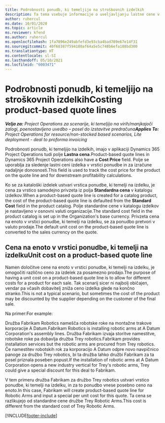 ```yaml
---
title: Podrobnosti ponudb, ki temeljijo na stroškovnih izdelkih
description: Ta tema vsebuje informacije o uveljavljanju lastne cene v vrstici ponudbe, ki temelji na izdelku.
author: ruhercul
ms.date: 10/01/2020
ms.topic: article
ms.reviewer: kfend
ms.author: ruhercul
ms.openlocfilehash: 1fa7896e249abfefd3e93cba4bad789e67e14f31
ms.sourcegitcommit: 40f68387f594180af64a5e5c748b6efa188bd300
ms.translationtype: HT
ms.contentlocale: sl-SI
ms.lasthandoff: 05/10/2021
ms.locfileid: "6003471"
---
```

# <a name="costing-product-based-quote-lines"></a><span data-ttu-id="902a4-103">Podrobnosti ponudb, ki temeljijo na stroškovnih izdelkih</span><span class="sxs-lookup"><span data-stu-id="902a4-103">Costing product-based quote lines</span></span>

<span data-ttu-id="902a4-104">_**Velja za:** Project Operations za scenarije, ki temeljijo na virih/manjkajoči zalogi, poenostavljeno uvedbo – posel do izstavitve predračuna_</span><span class="sxs-lookup"><span data-stu-id="902a4-104">_**Applies To:** Project Operations for resource/non-stocked based scenarios, Lite deployment - deal to proforma invoicing_</span></span>


<span data-ttu-id="902a4-105">Podrobnosti ponudb, ki temeljijo na izdelkih, imajo v aplikaciji Dynamics 365 Project Operations tudi polje **Lastna cena**.</span><span class="sxs-lookup"><span data-stu-id="902a4-105">Product-based quote lines in Dynamics 365 Project Operations also have a **Cost Price** field.</span></span> <span data-ttu-id="902a4-106">Polje se uporablja za sledenje lastni ceni izdelka v vrstici ponudbe in za izračune nadaljnje donosnosti.</span><span class="sxs-lookup"><span data-stu-id="902a4-106">This field is used to track the cost price for the product on the quote line and for downstream profitability calculations.</span></span>

<span data-ttu-id="902a4-107">Ko se za kataloški izdelek ustvari vrstica ponudbe, ki temelji na izdelku, je cena za vrstico samodejno privzeta iz polja **Standardna cena** v katalogu izdelkov.</span><span class="sxs-lookup"><span data-stu-id="902a4-107">When a product-based quote line is created for a catalog product, the cost of the product-based quote line is defaulted from the **Standard Cost** field in the product catalog.</span></span> <span data-ttu-id="902a4-108">Polje standardne cene v katalogu izdelkov je nastavljeno v osnovni valuti organizacije.</span><span class="sxs-lookup"><span data-stu-id="902a4-108">The standard cost field in the product catalog is set up in the Organization's base currency.</span></span> <span data-ttu-id="902a4-109">Privzeta cena na enoto v vrstici ponudbe, ki temelji na izdelku, se za ponudbo pretvori v valuto prodaje.</span><span class="sxs-lookup"><span data-stu-id="902a4-109">The default unit cost on the product-based quote line is converted to the sales currency on the quote.</span></span>

## <a name="unit-cost-on-a-product-based-quote-line"></a><span data-ttu-id="902a4-110">Cena na enoto v vrstici ponudbe, ki temelji na izdelku</span><span class="sxs-lookup"><span data-stu-id="902a4-110">Unit cost on a product-based quote line</span></span>

<span data-ttu-id="902a4-111">Namen določitve cene na enoto v vrstici ponudbe, ki temelji na izdelku, je omogočiti različno ceno za izdelek za posamezno prodajo.</span><span class="sxs-lookup"><span data-stu-id="902a4-111">The purpose of having a unit cost on a product-based quote line is to allow for different costs for a product for each sale.</span></span> <span data-ttu-id="902a4-112">Tak scenarij sicer ni najbolj običajen, vendar pa včasih dobavitelj zniža ceno izdelka glede na končno stranko.</span><span class="sxs-lookup"><span data-stu-id="902a4-112">This is not a typical scenario, but sometimes the cost of the product may be discounted by the supplier depending on the customer of the final sale.</span></span>

<span data-ttu-id="902a4-113">Na primer:</span><span class="sxs-lookup"><span data-stu-id="902a4-113">For example:</span></span>

<span data-ttu-id="902a4-114">Družba Fabrikam Robotics namešča robotske roke na montažne trakove korporacije A Datum.</span><span class="sxs-lookup"><span data-stu-id="902a4-114">Fabrikam Robotics is installing robotic arms at A Datum Corporation's assembly lines.</span></span> <span data-ttu-id="902a4-115">Družba Fabrikam izvaja storitve namestitve, robotske roke pa dobavlja družba Trey robotics.</span><span class="sxs-lookup"><span data-stu-id="902a4-115">Fabrikam provides installation services but the robotic arms are procured from Trey robotics.</span></span> <span data-ttu-id="902a4-116">Če namestitev robotskih rok za korporacijo A Datum odpre novo navpičnico panoge za družbo Trey robotics, bi ta družba lahko družbi Fabrikam za ta posel priznala poseben popust.</span><span class="sxs-lookup"><span data-stu-id="902a4-116">If the installation of robotic arms at A Datum Corporation opens a new industry vertical for Trey's robotic arms, Trey could give a special discount for this deal to Fabrikam.</span></span>

<span data-ttu-id="902a4-117">V tem primeru družba Fabrikam za družbo Trey robotics ustvari vrstico ponudbe, ki temelji na izdelku, in za to ponudbo vnese posebno ceno na enoto.</span><span class="sxs-lookup"><span data-stu-id="902a4-117">In this case, Fabrikam will create product-based quote line for Robotic Arms and input a special per unit cost for this quote.</span></span> <span data-ttu-id="902a4-118">Ta cena se razlikujejo od standardne cene družbe Trey Robotic Arms.</span><span class="sxs-lookup"><span data-stu-id="902a4-118">This cost is different from the standard cost of Trey Robotic Arms.</span></span>


[!INCLUDE[footer-include](../../includes/footer-banner.md)]